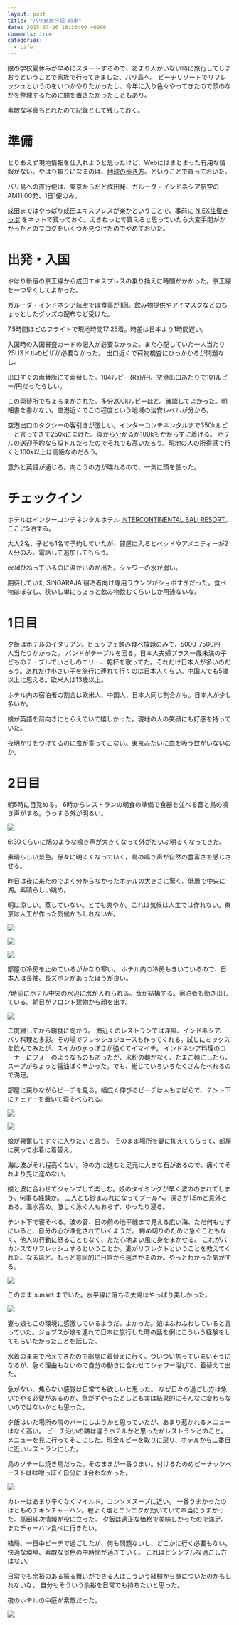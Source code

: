 ```yaml
---
layout: post
title: "バリ島旅行記 前半"
date: 2015-07-26 16:30:00 +0900
comments: true
categories:
  - Life
---
```

娘の学校夏休みが早めにスタートするので、あまり人がいない時に旅行してしまおうということで家族で行ってきました、バリ島へ。
ビーチリゾートでリフレッシュというのをいつかやりたかったし、今年に入り色々やってきたので頭のなかを整理するために間を置きたかったこともあり。

素敵な写真もとれたので記録として残しておく。

# 準備

とりあえず現地情報を仕入れようと思ったけど、Webにはまとまった有用な情報がない。やはり頼りになるのは、[地球の歩き方](http://hb.afl.rakuten.co.jp/hgc/1368ce62.540143f5.1368ce63.cb671705/?pc=http%3a%2f%2fitem.rakuten.co.jp%2fbook%2f13149632%2f%3fscid%3daf_link_txt&amp;m=http%3a%2f%2fm.rakuten.co.jp%2fbook%2fi%2f17347053%2f)。ということで買っておいた。

バリ島への直行便は、東京からだと成田発、ガルーダ・インドネシア航空のAM11:00発、1日1便のみ。

成田まではやっぱり成田エキスプレスが楽かということで、事前に [N'EX往復きっぷ](http://www.jreast.co.jp/tickets/info.aspx?GoodsCd=2063) をネットで買っておく。えきねっとで買えると思っていたら大変手間がかかったとのブログをいくつか見つけたのでやめておいた。

<!-- more -->

# 出発・入国

やはり新宿の京王線から成田エキスプレスの乗り換えに時間がかかった。京王線を一つ早くしてよかった。

ガルーダ・インドネシア航空では食事が1回。飲み物提供やアイマスクなどのちょっとしたグッズの配布など受けた。

7.5時間ほどのフライトで現地時間17:25着。時差は日本より1時間遅い。

入国時の入国審査カードの記入が必要なかった。また心配していた一人当たり25USドルのビザが必要なかった。
出口近くで荷物検査にひっかかるが問題なし。

出口すぐの両替所にて両替した。104ルピー(Rs)/円、空港出口あたりで101ルピー/円だったらしい。

この両替所でちょろまかされた。多分200kルピーほど。確認してよかった。明細書を書かない。空港近くでこの程度という地域の治安レベルが分かる。

空港出口のタクシーの客引きが激しい。インターコンチネンタルまで350kルピーと言ってきて250kにまけた。後から分かるが100kもかからずに着ける。
ホテルの送迎予約なら12ドルだったのでそれでも高いだろう。現地の人の所得感で行くと100k以上は高級なのだろう。

意外と英語が通じる。向こうの方が喋れるので、一気に頭を使った。

# チェックイン

ホテルはインターコンチネンタルホテル [INTERCONTINENTAL BALI RESORT](http://bali.intercontinental.com/ja)。ここに5泊する。

大人2名、子ども1名で予約していたが、部屋に入るとベッドやアメニティーが2人分のみ。電話して追加してもらう。

coldひねっているのに温かいのが出た。シャワーの水が弱い。

期待していた SINGARAJA 宿泊者向け専用ラウンジがショボすぎだった。食べ物ほぼなし、狭いし単にちょっと飲み物飲むくらいしか用途ないな。

# 1日目

夕飯はホテルのイタリアン。ビュッフェ飲み食べ放題のみで、5000-7500円一人当たりかかった。
バンドがテーブルを回る。日本人夫婦プラス一歳未満の子どものテーブルでいとしのエリー、乾杯を歌ってた。それだけ日本人が多いのだろう。あれだけ小さい子を旅行に連れて行くのは日本人くらい。中国人でも5歳以上に思える。欧米人は13歳以上。

ホテル内の宿泊者の割合は欧米人、中国人、日本人同じ割合かも。日本人が少し多いか。

娘が英語を前向きにとらえていて嬉しかった。現地の人の笑顔にも好感を持っていた。

夜明かりをつけてるのに虫が寄ってこない。東京みたいに血を吸う蚊がいないのか。

# 2日目

朝5時に目覚める。
6時からレストランの朝食の準備で食器を並べる音と鳥の鳴き声がする。うっすら外が明るい。

![](/images/2015/07/20150721-morning.jpg)

6:30くらいに鳩のような鳴き声が大きくなって外がだいぶ明るくなってきた。

素晴らしい景色。徐々に明るくなっていく。鳥の鳴き声が自然の豊富さを感じさせる。

昨日は夜に来たのでよく分からなかったホテルの大きさに驚く。低層で中央に湖。素晴らしい眺め。

朝は涼しい。蒸していない。とても爽やか。これは気候は人工では作れない。東京は人工が作った気候かもしれないが。

![](/images/2015/07/20150721-sun-morning.jpg)

![](/images/2015/07/20150721-sun-morning-middle.jpg)

![](/images/2015/07/20150721-sun-morning-left.jpg)

部屋の冷房を止めているがかなり寒い。
ホテル内の冷房もきいているので、日本人は長袖、長ズボンがあったほうが良い。

7時前にホテル中央の水辺に水が入れられる。音が結構する。宿泊者も動き出している。朝日がフロント建物から顔を出す。

![](/images/2015/07/20150721-sunrise.jpg)


二度寝してから朝食に向かう。
海近くのレストランでは洋風、インドネシア、バリ料理と多彩。その場でフレッシュジュースも作ってくれる。試しにミックスを飲んでみたが、スイカの水っぽさが強くてイマイチ。
インドネシア料理のコーナーにフォーのようなものもあったが、米粉の麺がなく、たまご麺にしたら、スープがちょっと醤油ぽく辛かった。でも、総じていろいろたくさんたべれるので満足。

部屋に戻りながらビーチを見る。幅広く伸びるビーチは人もまばらで、テント下にチェアーを置いて寝そべられる。

![](/images/2015/07/20150721-beach-panorama.jpg)

![](/images/2015/07/20150721-beach.jpg)

娘が興奮してすぐに入りたいと言う。
そのまま場所を妻に抑えてもらって、部屋に戻って水着に着替え。

海は波がそれ程高くない。沖の方に進むと足元に大きな石があるので、痛くてそれより先に進めない。

娘と波に合わせてジャンプして楽しむ。娘のタイミングが早く波ののまれてしまう。何事も経験か。
二人とも砂まみれになってプールへ。深さが1.5mと意外とある。温水高め。激しく泳ぐ人もおらず、ゆったり浸る。

テント下で寝そべる。波の音、目の前の地平線まで見える広い海、ただ何もせずにいると、自分の心が浄化されていくようだ。
締め切りのために急ぐこともなく、他人の行動に怒ることもなく、ただ心地よい風に身をまかせる。
これがバカンスでリフレッシュするということか。妻がリフレクトということを教えてくれた。なるほど、もっと意図的に日常から遠ざかるのか。やっとわかった気がする。

![](/images/2015/07/20150721-court.jpg)

このまま sunset までいた。水平線に落ちる太陽はやっぱり美しかった。

![](/images/2015/07/20150721-sunset.jpg)

妻も娘もこの環境に感激しているようだ。よかった。娘はふわふわしていると言っていた。ジョブスが娘を連れて日本に旅行した時の話を例にこういう経験をしてもらいたかったことを話した。

水着のままで冷えてきたので部屋に着替えに行く。ついつい焦っていまいそうになるが、急ぐ理由もないので自分の動きに合わせてシャワー浴びて、着替えて出た。

急がない、焦らない感覚は日常でも欲しいと思った。
なぜ日々の過ごし方は急いでやる必要があるのか、急がずやったとしとも実は結果的にそんなに変わらないのではないかとも思った。

夕飯はいた場所の隣のバーにしようかと思っていたが、あまり惹かれるメニューはなく高い。
ビーチ沿いの隣は違うホテルかと思ったがレストランとのこと。メニューを見に行ってそこにした。現金ルピーを取りに戻り、ホテルから二番目に近いレストランにした。

鳥のソテーは焼き鳥だった。そのままが一番うまい。付けるたのめピーナッツペーストは味噌っぽく自分には合わなかった。

![](/images/2015/07/20150721-chicken-satay.jpg)

カレーはあまり辛くなくマイルド。コンソメスープに近い。
一番うまかったのはとものチキンチャーハン。程よく塩とニンニクが効いていて本当にうまかった。高田純次情報が役に立った。
夕飯は適正な価格で美味しかったので満足。またチャーハン食べに行きたい。

結局、一日中ビーチで過ごしたが、何も問題ないし、どこかに行く必要もない。快適な環境、素敵な景色の中時間が過ぎていく。
これほどシンプルな過ごし方はない。

日常でも余裕のある振る舞いができる人はこういう経験から身についたのかもしれないな。
自分もそういう余裕を日常でも持ちたいと思った。

夜のホテルの中庭が素敵だった。

![](/images/2015/07/20150721-night.jpg)